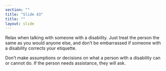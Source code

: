 ```yaml
---
section: ""
title: "Slide 43"
title: ""
layout: slide
---
```


Relax when talking with someone with a disability. Just treat the person the same as you would anyone else, and don’t be embarrassed if someone with a disability corrects your etiquette. 

Don’t make assumptions or decisions on what a person with a disability can or cannot do. If the person needs assistance, they will ask.


